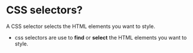 # CSS selectors?
A CSS selector selects the HTML elements you want to style.
- css selectors are use to  **find** or **select** the HTML elements you want to style.
